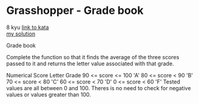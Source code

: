 # Grasshopper - Grade book
8 kyu
[link to kata](https://www.codewars.com/kata/55cbd4ba903825f7970000f5/train/javascript)
<br>
[my solution](./kata.js)

Grade book

Complete the function so that it finds the average of the three scores passed to it and returns the letter value associated with that grade.

Numerical Score	Letter Grade
90 <= score <= 100	'A'
80 <= score < 90	'B'
70 <= score < 80	'C'
60 <= score < 70	'D'
0 <= score < 60	'F'
Tested values are all between 0 and 100. Theres is no need to check for negative values or values greater than 100.